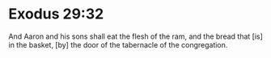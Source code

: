 # Exodus 29:32

And Aaron and his sons shall eat the flesh of the ram, and the bread that [is] in the basket, [by] the door of the tabernacle of the congregation.